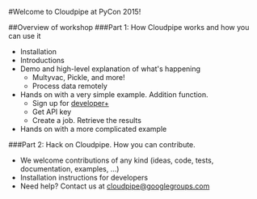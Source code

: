 #Welcome to Cloudpipe at PyCon 2015!

##Overview of workshop
###Part 1: How Cloudpipe works and how you can use it
- Installation 
- Introductions
- Demo and high-level explanation of what's happening
    -  Multyvac, Pickle, and more! 
    -  Process data remotely
- Hands on with a very simple example. Addition function.
    -  Sign up for [developer+](https://developer.rackspace.com/signup/)  
    -  Get API key
    -  Create a job. Retrieve the results 
- Hands on with a more complicated example

###Part 2: Hack on Cloudpipe. How you can contribute.
- We welcome contributions of any kind (ideas, code, tests, documentation, examples, ...)
- Installation instructions for developers
- Need help? Contact us at cloudpipe@googlegroups.com







